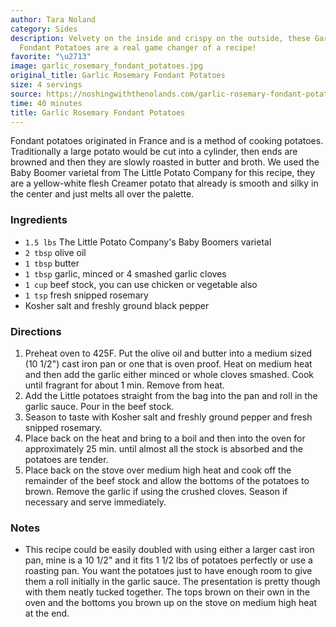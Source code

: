 ```yaml
---
author: Tara Noland
category: Sides
description: Velvety on the inside and crispy on the outside, these Garlic Rosemary
  Fondant Potatoes are a real game changer of a recipe!
favorite: "\u2713"
image: garlic_rosemary_fondant_potatoes.jpg
original_title: Garlic Rosemary Fondant Potatoes
size: 4 servings
source: https://noshingwiththenolands.com/garlic-rosemary-fondant-potatoes/
time: 40 minutes
title: Garlic Rosemary Fondant Potatoes
---
```


Fondant potatoes originated in France and is a method of cooking potatoes. Traditionally a large potato would be cut into a cylinder, then ends are browned and then they are slowly roasted in butter and broth. We used the Baby Boomer varietal from The Little Potato Company for this recipe, they are a yellow-white flesh Creamer potato that already is smooth and silky in the center and just melts all over the palette.

### Ingredients

* `1.5 lbs` The Little Potato Company's Baby Boomers varietal
* `2 tbsp` olive oil
* `1 tbsp` butter
* `1 tbsp` garlic, minced or 4 smashed garlic cloves
* `1 cup` beef stock, you can use chicken or vegetable also
* `1 tsp` fresh snipped rosemary
* Kosher salt and freshly ground black pepper

### Directions

1. Preheat oven to 425F. Put the olive oil and butter into a medium sized (10 1/2") cast iron pan or one that is oven proof. Heat on medium heat and then add the garlic either minced or whole cloves smashed. Cook until fragrant for about 1 min. Remove from heat.
2. Add the Little potatoes straight from the bag into the pan and roll in the garlic sauce. Pour in the beef stock.
3. Season to taste with Kosher salt and freshly ground pepper and fresh snipped rosemary.
4. Place back on the heat and bring to a boil and then into the oven for approximately 25 min. until almost all the stock is absorbed and the potatoes are tender.
5. Place back on the stove over medium high heat and cook off the remainder of the beef stock and allow the bottoms of the potatoes to brown. Remove the garlic if using the crushed cloves. Season if necessary and serve immediately.

### Notes

- This recipe could be easily doubled with using either a larger cast iron pan, mine is a 10 1/2" and it fits 1 1/2 lbs of potatoes perfectly or use a roasting pan. You want the potatoes just to have enough room to give them a roll initially in the garlic sauce. The presentation is pretty though with them neatly tucked together. The tops brown on their own in the oven and the bottoms you brown up on the stove on medium high heat at the end.